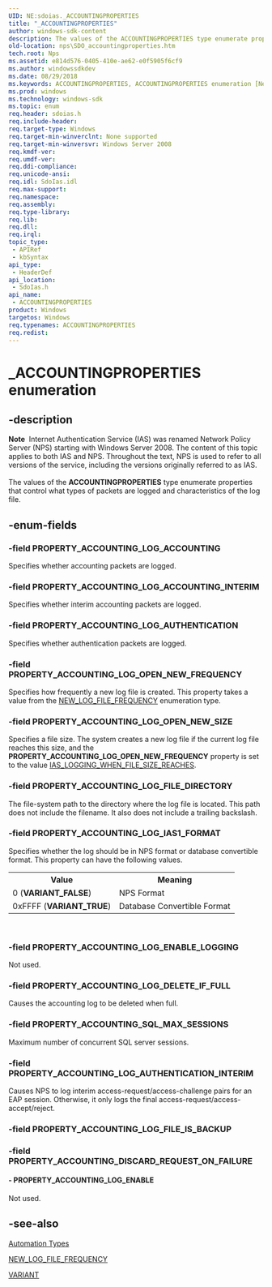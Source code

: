 ```yaml
---
UID: NE:sdoias._ACCOUNTINGPROPERTIES
title: "_ACCOUNTINGPROPERTIES"
author: windows-sdk-content
description: The values of the ACCOUNTINGPROPERTIES type enumerate properties that control what types of packets are logged and characteristics of the log file.
old-location: nps\SDO_accountingproperties.htm
tech.root: Nps
ms.assetid: e814d576-0405-410e-ae62-e0f5905f6cf9
ms.author: windowssdkdev
ms.date: 08/29/2018
ms.keywords: ACCOUNTINGPROPERTIES, ACCOUNTINGPROPERTIES enumeration [Network Policy Server], PROPERTY_ACCOUNTING_LOG_ACCOUNTING, PROPERTY_ACCOUNTING_LOG_ACCOUNTING_INTERIM, PROPERTY_ACCOUNTING_LOG_AUTHENTICATION, PROPERTY_ACCOUNTING_LOG_AUTHENTICATION_INTERIM, PROPERTY_ACCOUNTING_LOG_DELETE_IF_FULL, PROPERTY_ACCOUNTING_LOG_ENABLE, PROPERTY_ACCOUNTING_LOG_ENABLE_LOGGING, PROPERTY_ACCOUNTING_LOG_FILE_DIRECTORY, PROPERTY_ACCOUNTING_LOG_IAS1_FORMAT, PROPERTY_ACCOUNTING_LOG_OPEN_NEW_FREQUENCY, PROPERTY_ACCOUNTING_LOG_OPEN_NEW_SIZE, PROPERTY_ACCOUNTING_SQL_MAX_SESSIONS, _ACCOUNTINGPROPERTIES, _sdo_accountingproperties, nps.SDO_accountingproperties, sdo.accountingproperties, sdoias/ACCOUNTINGPROPERTIES, sdoias/PROPERTY_ACCOUNTING_LOG_ACCOUNTING, sdoias/PROPERTY_ACCOUNTING_LOG_ACCOUNTING_INTERIM, sdoias/PROPERTY_ACCOUNTING_LOG_AUTHENTICATION, sdoias/PROPERTY_ACCOUNTING_LOG_AUTHENTICATION_INTERIM, sdoias/PROPERTY_ACCOUNTING_LOG_DELETE_IF_FULL, sdoias/PROPERTY_ACCOUNTING_LOG_ENABLE, sdoias/PROPERTY_ACCOUNTING_LOG_ENABLE_LOGGING, sdoias/PROPERTY_ACCOUNTING_LOG_FILE_DIRECTORY, sdoias/PROPERTY_ACCOUNTING_LOG_IAS1_FORMAT, sdoias/PROPERTY_ACCOUNTING_LOG_OPEN_NEW_FREQUENCY, sdoias/PROPERTY_ACCOUNTING_LOG_OPEN_NEW_SIZE, sdoias/PROPERTY_ACCOUNTING_SQL_MAX_SESSIONS
ms.prod: windows
ms.technology: windows-sdk
ms.topic: enum
req.header: sdoias.h
req.include-header: 
req.target-type: Windows
req.target-min-winverclnt: None supported
req.target-min-winversvr: Windows Server 2008
req.kmdf-ver: 
req.umdf-ver: 
req.ddi-compliance: 
req.unicode-ansi: 
req.idl: SdoIas.idl
req.max-support: 
req.namespace: 
req.assembly: 
req.type-library: 
req.lib: 
req.dll: 
req.irql: 
topic_type:
 - APIRef
 - kbSyntax
api_type:
 - HeaderDef
api_location:
 - SdoIas.h
api_name:
 - ACCOUNTINGPROPERTIES
product: Windows
targetos: Windows
req.typenames: ACCOUNTINGPROPERTIES
req.redist: 
---
```


# _ACCOUNTINGPROPERTIES enumeration


## -description


<div class="alert"><b>Note</b>  Internet Authentication Service (IAS) was renamed Network Policy Server (NPS) starting with Windows Server 2008. The content of this topic applies to both IAS and NPS. Throughout the text, NPS is used to refer to all versions of the service, including the versions originally referred to as IAS.</div><div> </div>The values of the 
<b>ACCOUNTINGPROPERTIES</b> type enumerate properties that control what types of packets are logged and characteristics of the log file.


## -enum-fields




### -field PROPERTY_ACCOUNTING_LOG_ACCOUNTING

Specifies whether accounting packets are logged.


### -field PROPERTY_ACCOUNTING_LOG_ACCOUNTING_INTERIM

Specifies whether interim accounting packets are logged.


### -field PROPERTY_ACCOUNTING_LOG_AUTHENTICATION

Specifies whether authentication packets are logged.


### -field PROPERTY_ACCOUNTING_LOG_OPEN_NEW_FREQUENCY

Specifies how frequently a new log file is created. This property takes a value from the 
<a href="https://msdn.microsoft.com/d051ff06-f425-49e5-ac29-6d7873174eb7">NEW_LOG_FILE_FREQUENCY</a> enumeration type.


### -field PROPERTY_ACCOUNTING_LOG_OPEN_NEW_SIZE

Specifies a file size. The system creates a new log file if the current log file reaches this size, and the <b>PROPERTY_ACCOUNTING_LOG_OPEN_NEW_FREQUENCY</b> property is set to the value 
<a href="https://msdn.microsoft.com/d051ff06-f425-49e5-ac29-6d7873174eb7">IAS_LOGGING_WHEN_FILE_SIZE_REACHES</a>.


### -field PROPERTY_ACCOUNTING_LOG_FILE_DIRECTORY

The file-system path to the directory where the log file is located. This path does not include the filename. It also does not include a trailing backslash.


### -field PROPERTY_ACCOUNTING_LOG_IAS1_FORMAT

Specifies whether the log should be in NPS format or database convertible format. This property can have the following values.

<table>
<tr>
<th>Value</th>
<th>Meaning</th>
</tr>
<tr>
<td>0 (<b>VARIANT_FALSE</b>)</td>
<td>NPS Format</td>
</tr>
<tr>
<td>0xFFFF (<b>VARIANT_TRUE</b>)</td>
<td>Database Convertible Format</td>
</tr>
</table>
 


### -field PROPERTY_ACCOUNTING_LOG_ENABLE_LOGGING

Not used.


### -field PROPERTY_ACCOUNTING_LOG_DELETE_IF_FULL

Causes the accounting log to be deleted when full.


### -field PROPERTY_ACCOUNTING_SQL_MAX_SESSIONS

Maximum number of concurrent  SQL server sessions.


### -field PROPERTY_ACCOUNTING_LOG_AUTHENTICATION_INTERIM

Causes NPS to log interim access-request/access-challenge pairs for an EAP session. Otherwise, it only logs the final access-request/access-accept/reject.


### -field PROPERTY_ACCOUNTING_LOG_FILE_IS_BACKUP


### -field PROPERTY_ACCOUNTING_DISCARD_REQUEST_ON_FAILURE




#### - PROPERTY_ACCOUNTING_LOG_ENABLE

Not used.


## -see-also




<a href="https://msdn.microsoft.com/en-us/library/ms221134(v=VS.85).aspx">Automation Types</a>



<a href="https://msdn.microsoft.com/d051ff06-f425-49e5-ac29-6d7873174eb7">NEW_LOG_FILE_FREQUENCY</a>



<a href="https://msdn.microsoft.com/en-us/library/ms221627(v=VS.85).aspx">VARIANT</a>
 

 

